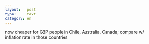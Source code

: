 ```yaml
---
layout:   post
type:     text
category: en
---
```


now cheaper for GBP people in Chile, Australia, Canada; compare w/ inflation rate in those countries